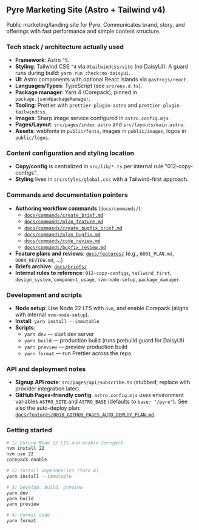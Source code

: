 ## Pyre Marketing Site (Astro + Tailwind v4)

Public marketing/landing site for Pyre. Communicates brand, story, and offerings with fast performance and simple content structure.

### Tech stack / architecture actually used

- **Framework**: Astro `^5`.
- **Styling**: Tailwind CSS `^4` via `@tailwindcss/vite` (no DaisyUI). A guard runs during build: `yarn run check:no-daisyui`.
- **UI**: Astro components with optional React islands via `@astrojs/react`.
- **Languages/Types**: TypeScript (see `src/env.d.ts`).
- **Package manager**: Yarn 4 (Corepack), pinned in `package.json#packageManager`.
- **Tooling**: Prettier with `prettier-plugin-astro` and `prettier-plugin-tailwindcss`.
- **Images**: Sharp image service configured in `astro.config.mjs`.
- **Pages/Layout**: `src/pages/index.astro` and `src/layouts/main.astro`.
- **Assets**: webfonts in `public/fonts`, images in `public/images`, logos in `public/logos`.

### Content configuration and styling location

- **Copy/config** is centralized in `src/lib/*.ts` per internal rule "012-copy-configs".
- **Styling** lives in `src/styles/global.css` with a Tailwind-first approach.

### Commands and documentation pointers

- **Authoring workflow commands** (`docs/commands/`):
  - [`docs/commands/create_brief.md`](docs/commands/create_brief.md)
  - [`docs/commands/plan_feature.md`](docs/commands/plan_feature.md)
  - [`docs/commands/create_bugfix_brief.md`](docs/commands/create_bugfix_brief.md)
  - [`docs/commands/plan_bugfix.md`](docs/commands/plan_bugfix.md)
  - [`docs/commands/code_review.md`](docs/commands/code_review.md)
  - [`docs/commands/bugfix_review.md`](docs/commands/bugfix_review.md)
- **Feature plans and reviews**: [`docs/features/`](docs/features/) (e.g., `0001_PLAN.md`, `0004_REVIEW.md`, ...)
- **Briefs archive**: [`docs/briefs/`](docs/briefs/)
- **Internal rules to reference**: `012-copy-configs`, `tailwind_first`, `design_system`, `component_usage`, `nvm-node-setup`, `package_manager`.

### Development and scripts

- **Node setup**: Use Node 22 LTS with `nvm`, and enable Corepack (aligns with internal `nvm-node-setup`).
- **Install**: `yarn install --immutable`
- **Scripts**:
  - `yarn dev` — start dev server
  - `yarn build` — production build (runs prebuild guard for DaisyUI)
  - `yarn preview` — preview production build
  - `yarn format` — run Prettier across the repo

### API and deployment notes

- **Signup API route**: `src/pages/api/subscribe.ts` (stubbed; replace with provider integration later).
- **GitHub Pages-friendly config**: `astro.config.mjs` uses environment variables `ASTRO_SITE` and `ASTRO_BASE` (defaults to `base: "/pyre"`). See also the auto-deploy plan: [`docs/features/0018_GITHUB_PAGES_AUTO_DEPLOY_PLAN.md`](docs/features/0018_GITHUB_PAGES_AUTO_DEPLOY_PLAN.md).

### Getting started

```bash
# 1) Ensure Node 22 LTS and enable Corepack
nvm install 22
nvm use 22
corepack enable

# 2) Install dependencies (Yarn 4)
yarn install --immutable

# 3) Develop, build, preview
yarn dev
yarn build
yarn preview

# 4) Format code
yarn format
```
